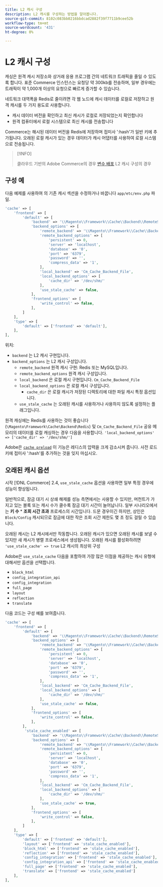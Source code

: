 ```yaml
---
title: L2 캐시 구성
description: L2 캐시를 구성하는 방법을 알아봅니다.
source-git-commit: 8102c083bb0216bbdcad2882f39f7711b9cee52b
workflow-type: tm+mt
source-wordcount: '431'
ht-degree: 0%

---
```


# L2 캐시 구성

캐싱은 원격 캐시 저장소와 상거래 응용 프로그램 간의 네트워크 트래픽을 줄일 수 있도록 합니다. 표준 Commerce 인스턴스는 요청당 약 300kb를 전송하며, 일부 경우에는 트래픽이 약 1,000개 이상의 요청으로 빠르게 증가할 수 있습니다.

네트워크 대역폭을 Redis로 줄이려면 각 웹 노드에 캐시 데이터를 로컬로 저장하고 원격 캐시를 두 가지 용도로 사용합니다.

- 캐시 데이터 버전을 확인하고 최신 캐시가 로컬로 저장되었는지 확인합니다
- 원격 컴퓨터에서 로컬 시스템으로 최신 캐시를 전송합니다

Commerce는 해시된 데이터 버전을 Redis에 저장하며 접미사 &#39;:hash&#39;가 일반 키에 추가됩니다. 오래된 로컬 캐시가 있는 경우 데이터가 캐시 어댑터를 사용하여 로컬 시스템으로 전송됩니다.

>[!INFO]
>
>클라우드 기반의 Adobe Commerce의 경우 [변수 배포](https://experienceleague.adobe.com/docs/commerce-cloud-service/user-guide/configure/env/stage/variables-deploy.html#redis_backend) L2 캐시 구성의 경우

## 구성 예

다음 예제를 사용하여 의 기존 캐시 섹션을 수정하거나 바꿉니다 `app/etc/env.php` 파일.

```php
'cache' => [
    'frontend' => [
        'default' => [
            'backend' => '\\Magento\\Framework\\Cache\\Backend\\RemoteSynchronizedCache',
            'backend_options' => [
                'remote_backend' => '\\Magento\\Framework\\Cache\\Backend\\Redis',
                'remote_backend_options' => [
                    'persistent' => 0,
                    'server' => 'localhost',
                    'database' => '0',
                    'port' => '6379',
                    'password' => '',
                    'compress_data' => '1',
                ],
                'local_backend' => 'Cm_Cache_Backend_File',
                'local_backend_options' => [
                    'cache_dir' => '/dev/shm/'
                ],
                'use_stale_cache' => false,
            ],
            'frontend_options' => [
                'write_control' => false,
            ],
        ]
    ],
    'type' => [
        'default' => ['frontend' => 'default'],
    ],
],
```

위치:

- `backend` 는 L2 캐시 구현입니다.
- `backend_options` 는 L2 캐시 구성입니다.
   - `remote_backend` 원격 캐시 구현: Redis 또는 MySQL입니다.
   - `remote_backend_options` 원격 캐시 구성입니다.
   - `local_backend` 은 로컬 캐시 구현입니다. `Cm_Cache_Backend_File`
   - `local_backend_options` 은 로컬 캐시 구성입니다.
      - `cache_dir` 은 로컬 캐시가 저장된 디렉토리에 대한 파일 캐시 특정 옵션입니다.
   - `use_stale_cache` 는 오래된 캐시를 사용하거나 사용하지 않도록 설정하는 플래그입니다.

원격 캐싱에는 Redis를 사용하는 것이 좋습니다(`\Magento\Framework\Cache\Backend\Redis`) 및 `Cm_Cache_Backend_File` 공유 메모리의 데이터를 로컬 캐싱하는 경우 다음을 사용합니다. `'local_backend_options' => ['cache_dir' => '/dev/shm/']`

Adobe은 [`cache preload`](redis-pg-cache.md#redis-preload-feature) 이 기능은 레디스의 압력을 크게 감소시켜 줍니다. 사전 로드 키에 접미사 &#39;:hash&#39;를 추가하는 것을 잊지 마십시오.

## 오래된 캐시 옵션

시작 [!DNL Commerce] 2.4, `use_stale_cache` 옵션을 사용하면 일부 특정 경우에 성능이 향상됩니다.

일반적으로, 잠금 대기 시 상쇄 해제를 성능 측면에서는 사용할 수 있지만, 머천트가 가지고 있는 블록 또는 캐시 수가 클수록 잠금 대기 시간이 늘어납니다. 일부 시나리오에서는 **키 수** \* **조회 시간 초과** 프로세스의 시간입니다. 드문 경우이긴 하지만, 상인은 `Block/Config` 캐시되므로 잠금에 대한 작은 조회 시간 제한도 몇 초 정도 걸릴 수 있습니다.

오래된 캐시는 L2 캐시에서만 작동합니다. 오래된 캐시가 있으면 오래된 캐시를 보낼 수 있지만 새 캐시가 병렬 프로세스에서 생성됩니다. 오래된 캐시를 활성화하려면 `'use_stale_cache' => true` L2 캐시의 최상위 구성

Adobe은 `use_stale_cache` 다음을 포함하여 가장 많은 이점을 제공하는 캐시 유형에 대해서만 옵션을 선택합니다.

- `block_html`
- `config_integration_api`
- `config_integration`
- `full_page`
- `layout`
- `reflection`
- `translate`

다음 코드는 구성 예를 보여줍니다.

```php
'cache' => [
    'frontend' => [
        'default' => [
            'backend' => '\\Magento\\Framework\\Cache\\Backend\\RemoteSynchronizedCache',
            'backend_options' => [
                'remote_backend' => '\\Magento\\Framework\\Cache\\Backend\\Redis',
                'remote_backend_options' => [
                    'persistent' => 0,
                    'server' => 'localhost',
                    'database' => '0',
                    'port' => '6379',
                    'password' => '',
                    'compress_data' => '1',
                ],
                'local_backend' => 'Cm_Cache_Backend_File',
                'local_backend_options' => [
                    'cache_dir' => '/dev/shm/'
                ],
                'use_stale_cache' => false,
            ],
            'frontend_options' => [
                'write_control' => false,
            ],
        ],
         'stale_cache_enabled' => [
            'backend' => '\\Magento\\Framework\\Cache\\Backend\\RemoteSynchronizedCache',
            'backend_options' => [
                'remote_backend' => '\\Magento\\Framework\\Cache\\Backend\\Redis',
                'remote_backend_options' => [
                    'persistent' => 0,
                    'server' => 'localhost',
                    'database' => '0',
                    'port' => '6379',
                    'password' => '',
                    'compress_data' => '1',
                ],
                'local_backend' => 'Cm_Cache_Backend_File',
                'local_backend_options' => [
                    'cache_dir' => '/dev/shm/'
                ],
                'use_stale_cache' => true,
            ],
            'frontend_options' => [
                'write_control' => false,
            ],
        ]
    ],
    'type' => [
        'default' => ['frontend' => 'default'],
        'layout' => ['frontend' => 'stale_cache_enabled'],
        'block_html' => ['frontend' => 'stale_cache_enabled'],
        'reflection' => ['frontend' => 'stale_cache_enabled'],
        'config_integration' => ['frontend' => 'stale_cache_enabled'],
        'config_integration_api' => ['frontend' => 'stale_cache_enabled'],
        'full_page' => ['frontend' => 'stale_cache_enabled'],
        'translate' => ['frontend' => 'stale_cache_enabled']
    ],
],
```

